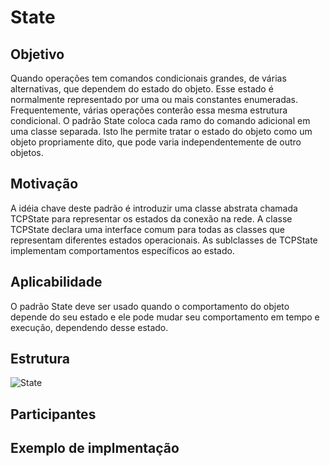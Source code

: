 # State
## Objetivo
Quando operações tem comandos condicionais grandes, de várias alternativas, que dependem do estado do objeto. Esse estado é normalmente representado por uma ou mais constantes enumeradas. Frequentemente, várias operações conterão essa mesma estrutura condicional. O padrão State coloca cada ramo do comando adicional em uma classe separada. Isto lhe permite tratar o estado do objeto como um objeto propriamente dito, que pode varia independentemente de outro objetos.
## Motivação
A idéia chave deste padrão é introduzir uma classe abstrata chamada TCPState para representar os estados da conexão na rede. A classe TCPState declara uma interface comum para todas as classes que representam diferentes estados operacionais. As sublclasses de TCPState implementam comportamentos específicos ao estado.
## Aplicabilidade
O padrão State deve ser usado quando o comportamento do objeto depende do seu estado e ele pode mudar seu comportamento em tempo e execução, dependendo desse estado.
## Estrutura 
![State](https://www.devmedia.com.br/imagens/articles/208953/state1.PNG)
## Participantes
#### 

#### 

#### 

#### 

## Exemplo de implmentação

